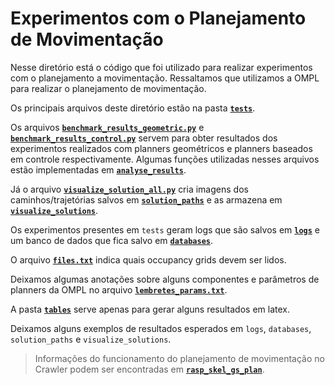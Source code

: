 # Experimentos com o Planejamento de Movimentação

Nesse diretório está o código que foi utilizado para realizar experimentos com o planejamento a movimentação.
Ressaltamos que utilizamos a OMPL para realizar o planejamento de movimentação. 

Os principais arquivos deste diretório estão na pasta [**`tests`**](./tests/). 

Os arquivos [**`benchmark_results_geometric.py`**](./benchmark_results_geometric.py) e [**`benchmark_results_control.py`**](./benchmark_results_control.py) servem para obter resultados 
dos experimentos realizados com planners geométricos e planners baseados em controle respectivamente. Algumas funções utilizadas nesses arquivos
estão implementadas em [**`analyse_results`**](./analyse_results/).

Já o arquivo [**`visualize_solution_all.py`**](./visualize_solution_all.py) cria imagens dos caminhos/trajetórias salvos em 
[**`solution_paths`**](./solution_paths/) e as armazena em [**`visualize_solutions`**](./visualize_solutions/).

Os experimentos presentes em `tests` geram logs que são salvos em [**`logs`**](./logs/) e um banco de dados que fica
salvo em [**`databases`**](./databases/).

O arquivo [**`files.txt`**](./files.txt) indica quais occupancy grids devem ser lidos.

Deixamos algumas anotações sobre alguns componentes e parâmetros de planners da OMPL no arquivo [**`lembretes_params.txt`**](./lembretes_params.txt).

A pasta [**`tables`**](./tables/) serve apenas para gerar alguns resultados em latex.

Deixamos alguns exemplos de resultados esperados em `logs`, `databases`, `solution_paths` e `visualize_solutions`. 

> Informações do funcionamento do planejamento de movimentação no Crawler podem ser encontradas em [**`rasp_skel_gs_plan`**](../rasp_skel_gs_plan/).